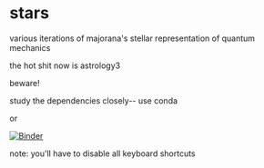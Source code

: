 # stars
various iterations of
majorana's stellar representation
of quantum mechanics

the hot shit now is astrology3

beware!

study the dependencies closely--
use conda

or

[![Binder](https://mybinder.org/badge.svg)](https://mybinder.org/v2/gh/heyredhat/stars/master)

note: you'll have to disable all keyboard shortcuts
